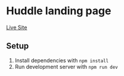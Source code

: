 #  Huddle landing page

[Live Site](https://graceful-pegasus-c10769.netlify.app/)

## Setup

1. Install dependencies with `npm install` 
2. Run development server with `npm run dev`
